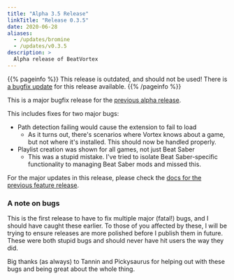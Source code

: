 ```yaml
---
title: "Alpha 3.5 Release"
linkTitle: "Release 0.3.5"
date: 2020-06-28
aliases:
  - /updates/bromine
  - /updates/v0.3.5
description: >
  Alpha release of BeatVortex
---
```


{{% pageinfo %}}
This release is outdated, and should not be used! There is [a bugfix update](/updates/v0.3.6) for this release available.
{{% /pageinfo %}}

This is a major bugfix release for the [previous alpha release](/updates/v0.3.4).

This includes fixes for two major bugs:

- Path detection failing would cause the extension to fail to load
  - As it turns out, there's scenarios where Vortex knows about a game, but not where it's installed. This should now be handled properly.
- Playlist creation was shown for all games, not just Beat Saber
  - This was a stupid mistake. I've tried to isolate Beat Saber-specific functionality to managing Beat Saber mods and missed this.

For the major updates in this release, please check the [docs for the previous feature release](/updates/v0.3.3).

### A note on bugs

This is the first release to have to fix multiple major (fatal!) bugs, and I should have caught these earlier. To those of you affected by these, I will be trying to ensure releases are more polished before I publish them in future. These were both stupid bugs and should never have hit users the way they did. 

Big thanks (as always) to Tannin and Pickysaurus for helping out with these bugs and being great about the whole thing.